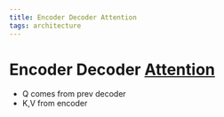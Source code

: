 ```yaml
---
title: Encoder Decoder Attention
tags: architecture 
---
```


# Encoder Decoder [Attention](Attention.md)
- Q comes from prev decoder
- K,V from encoder




























